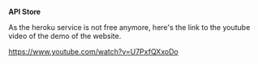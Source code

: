 **API Store**

As the heroku service is not free anymore, here's the link to the youtube video of the demo of the website.

https://www.youtube.com/watch?v=U7PxfQXxoDo
